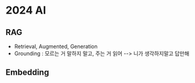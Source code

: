# 2024 AI

## RAG

- Retrieval, Augmented, Generation  
- Grounding : 모르는 거 말하지 말고, 주는 거 읽어 --> 니가 생각하지말고 답만해

## Embedding
